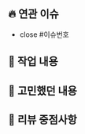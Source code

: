 <!-- PR 제목입니다. -->
<!-- 아래 중 타입에 맞는 PR 제목으로 복사/붙여넣기 해 주세요. -->
<!-- [FEAT] 작업_내용을_한_줄로_요약해서_작성 -->
<!-- [BUGFIX] 작업_내용을_한_줄로_요약해서_작성 -->
<!-- [REFACTOR] 작업_내용을_한_줄로_요약해서_작성 -->
<!-- [CHORE] 작업_내용을_한_줄로_요약해서_작성 -->
<!-- [TEST] 작업_내용을_한_줄로_요약해서_작성 -->
<!-- [PERFORMANCE] 작업_내용을_한_줄로_요약해서_작성 -->
<!-- [SET] 작업_내용을_한_줄로_요약해서_작성 -->
<!-- [DOCS] 작업_내용을_한_줄로_요약해서_작성 -->

## 🔥 연관 이슈

- close #이슈번호

## 🚀 작업 내용

## 🤔 고민했던 내용

## 💬 리뷰 중점사항
